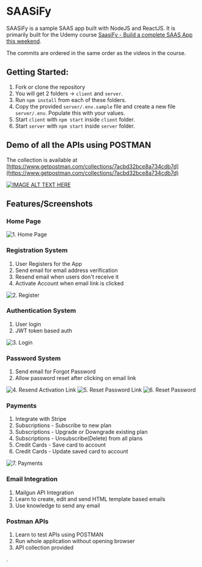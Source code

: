 # SAASiFy

SAASiFy is a sample SAAS app built with NodeJS and ReactJS. It is primarily built for the Udemy course [SaasiFy - Build a complete SAAS App this weekend](https://www.udemy.com/course/2786970).

The commits are ordered in the same order as the videos in the course.


## Getting Started: 

1. Fork or clone the repository
2. You will get 2 folders -> `client` and `server`.
3. Run `npm install` from each of these folders.
4. Copy the provided `server/.env.sample` file and create a new file `server/.env`. Populate this with your values.
4. Start `client` with `npm start` inside `client` folder.
5. Start `server` with `npm start` inside `server` folder.



## Demo of all the APIs using POSTMAN
The collection is available at [https://www.getpostman.com/collections/7acbd32bce8a734cdb7d](https://www.getpostman.com/collections/7acbd32bce8a734cdb7d)

[![IMAGE ALT TEXT HERE](https://img.youtube.com/vi/w22HbHNxhv0/0.jpg)](https://www.youtube.com/watch?v=w22HbHNxhv0)

## Features/Screenshots

### Home Page

![1. Home Page](xscreenshots/1.HomePage.png)

### Registration System

1. User Registers for the App
2. Send email for email address verification
3. Resend email when users don't receive it
4. Activate Account when email link is clicked

![2. Register](xscreenshots/2.Register.png)

### Authentication System

1. User login
2. JWT token based auth

![3. Login](xscreenshots/3.Login.png)

### Password System

1. Send email for Forgot Password
2. Allow password reset after clicking on email link

![4. Resend Activation Link](xscreenshots/4.ResendActivationLink.png)
![5. Reset Password Link](xscreenshots/5.ResetPasswordLink.png)
![6. Reset Password](xscreenshots/6.ResetPassword.png)

### Payments

1. Integrate with Stripe
2. Subscriptions - Subscribe to new plan
3. Subscriptions - Upgrade or Downgrade existing plan
4. Subscriptions - Unsubscribe(Delete) from all plans
5. Credit Cards - Save card to account
6. Credit Cards - Update saved card to account

![7. Payments](xscreenshots/7.Payments.png)


### Email Integration

1. Mailgun API Integration
2. Learn to create, edit and send HTML template based emails
3. Use knowledge to send any email

### Postman APIs

1. Learn to test APIs using POSTMAN
2. Run whole application without opening browser
3. API collection provided












.
